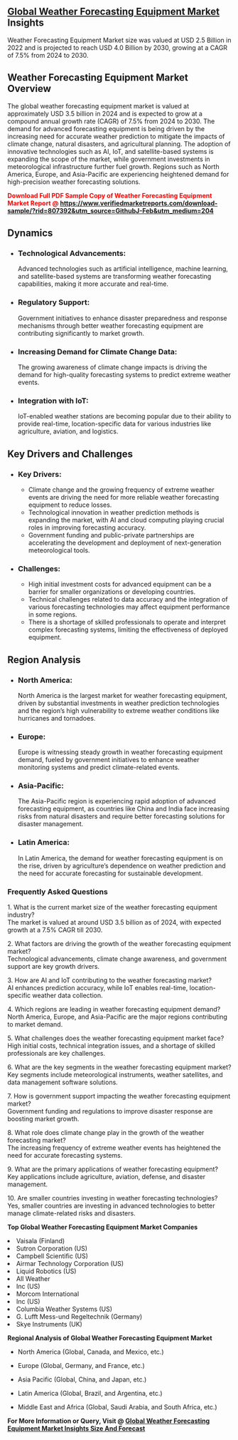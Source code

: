 <h2><a href="https://www.verifiedmarketreports.com/download-sample/?rid=807392&amp;utm_source=GithubJ&amp;utm_medium=204" target="_blank">Global Weather Forecasting Equipment Market</a> Insights</h2><p>Weather Forecasting Equipment Market size was valued at USD 2.5 Billion in 2022 and is projected to reach USD 4.0 Billion by 2030, growing at a CAGR of 7.5% from 2024 to 2030.</p><p> <h2>Weather Forecasting Equipment Market Overview</h2> <p>The global weather forecasting equipment market is valued at approximately USD 3.5 billion in 2024 and is expected to grow at a compound annual growth rate (CAGR) of 7.5% from 2024 to 2030. The demand for advanced forecasting equipment is being driven by the increasing need for accurate weather prediction to mitigate the impacts of climate change, natural disasters, and agricultural planning. The adoption of innovative technologies such as AI, IoT, and satellite-based systems is expanding the scope of the market, while government investments in meteorological infrastructure further fuel growth. Regions such as North America, Europe, and Asia-Pacific are experiencing heightened demand for high-precision weather forecasting solutions. </p> <p><strong><p><span class=""><span style="color: #ff0000;"><strong>Download Full PDF Sample Copy of Weather Forecasting Equipment Market Report</strong> @ </span><a href="https://www.verifiedmarketreports.com/download-sample/?rid=807392&amp;utm_source=GithubJ-Feb&amp;utm_medium=204" target="_blank">https://www.verifiedmarketreports.com/download-sample/?rid=807392&amp;utm_source=GithubJ-Feb&amp;utm_medium=204</a></span></p></strong></p> <h2>Dynamics</h2> <ul> <li><h3>Technological Advancements: </h3>Advanced technologies such as artificial intelligence, machine learning, and satellite-based systems are transforming weather forecasting capabilities, making it more accurate and real-time.</li> <li><h3>Regulatory Support: </h3>Government initiatives to enhance disaster preparedness and response mechanisms through better weather forecasting equipment are contributing significantly to market growth.</li> <li><h3>Increasing Demand for Climate Change Data: </h3>The growing awareness of climate change impacts is driving the demand for high-quality forecasting systems to predict extreme weather events.</li> <li><h3>Integration with IoT: </h3>IoT-enabled weather stations are becoming popular due to their ability to provide real-time, location-specific data for various industries like agriculture, aviation, and logistics.</li> </ul> <h2>Key Drivers and Challenges</h2> <ul> <li><h3>Key Drivers:</h3> <ul> <li>Climate change and the growing frequency of extreme weather events are driving the need for more reliable weather forecasting equipment to reduce losses.</li> <li>Technological innovation in weather prediction methods is expanding the market, with AI and cloud computing playing crucial roles in improving forecasting accuracy.</li> <li>Government funding and public-private partnerships are accelerating the development and deployment of next-generation meteorological tools.</li> </ul> </li> <li><h3>Challenges:</h3> <ul> <li>High initial investment costs for advanced equipment can be a barrier for smaller organizations or developing countries.</li> <li>Technical challenges related to data accuracy and the integration of various forecasting technologies may affect equipment performance in some regions.</li> <li>There is a shortage of skilled professionals to operate and interpret complex forecasting systems, limiting the effectiveness of deployed equipment.</li> </ul> </li> </ul> <h2>Region Analysis</h2> <ul> <li><h3>North America:</h3> North America is the largest market for weather forecasting equipment, driven by substantial investments in weather prediction technologies and the region’s high vulnerability to extreme weather conditions like hurricanes and tornadoes.</li> <li><h3>Europe:</h3> Europe is witnessing steady growth in weather forecasting equipment demand, fueled by government initiatives to enhance weather monitoring systems and predict climate-related events.</li> <li><h3>Asia-Pacific:</h3> The Asia-Pacific region is experiencing rapid adoption of advanced forecasting equipment, as countries like China and India face increasing risks from natural disasters and require better forecasting solutions for disaster management.</li> <li><h3>Latin America:</h3> In Latin America, the demand for weather forecasting equipment is on the rise, driven by agriculture’s dependence on weather prediction and the need for accurate forecasting for sustainable development.</li> </ul> <h3>Frequently Asked Questions</h3> <p>1. What is the current market size of the weather forecasting equipment industry? <br> The market is valued at around USD 3.5 billion as of 2024, with expected growth at a 7.5% CAGR till 2030.</p> <p>2. What factors are driving the growth of the weather forecasting equipment market? <br> Technological advancements, climate change awareness, and government support are key growth drivers.</p> <p>3. How are AI and IoT contributing to the weather forecasting market? <br> AI enhances prediction accuracy, while IoT enables real-time, location-specific weather data collection.</p> <p>4. Which regions are leading in weather forecasting equipment demand? <br> North America, Europe, and Asia-Pacific are the major regions contributing to market demand.</p> <p>5. What challenges does the weather forecasting equipment market face? <br> High initial costs, technical integration issues, and a shortage of skilled professionals are key challenges.</p> <p>6. What are the key segments in the weather forecasting equipment market? <br> Key segments include meteorological instruments, weather satellites, and data management software solutions.</p> <p>7. How is government support impacting the weather forecasting equipment market? <br> Government funding and regulations to improve disaster response are boosting market growth.</p> <p>8. What role does climate change play in the growth of the weather forecasting market? <br> The increasing frequency of extreme weather events has heightened the need for accurate forecasting systems.</p> <p>9. What are the primary applications of weather forecasting equipment? <br> Key applications include agriculture, aviation, defense, and disaster management.</p> <p>10. Are smaller countries investing in weather forecasting technologies? <br> Yes, smaller countries are investing in advanced technologies to better manage climate-related risks and disasters.</p> </p><p><strong>Top Global Weather Forecasting Equipment Market Companies</strong></p><div data-test-id=""><p><li>Vaisala (Finland)</li><li> Sutron Corporation (US)</li><li> Campbell Scientific (US)</li><li> Airmar Technology Corporation (US)</li><li> Liquid Robotics (US)</li><li> All Weather</li><li> Inc (US)</li><li> Morcom International</li><li> Inc (US)</li><li> Columbia Weather Systems (US)</li><li> G. Lufft Mess-und Regeltechnik (Germany)</li><li> Skye Instruments (UK)</li></p><div><strong>Regional Analysis of&nbsp;Global Weather Forecasting Equipment Market</strong></div><ul><li dir="ltr"><p dir="ltr">North America&nbsp;(Global, Canada, and Mexico, etc.)</p></li><li dir="ltr"><p dir="ltr">Europe (Global, Germany, and France, etc.)</p></li><li dir="ltr"><p dir="ltr">Asia Pacific&nbsp;(Global, China, and Japan, etc.)</p></li><li dir="ltr"><p dir="ltr">Latin America&nbsp;(Global, Brazil, and Argentina, etc.)</p></li><li dir="ltr">Middle East and Africa&nbsp;(Global, Saudi Arabia, and South Africa, etc.)</li></ul><p><strong>For More Information or Query, Visit @&nbsp;</strong><strong><a href="https://www.verifiedmarketreports.com/product/weather-forecasting-equipment-market/?utm_source=GithubJ&amp;utm_medium=204" target="_blank">Global Weather Forecasting Equipment Market Insights Size And Forecast</a></strong></p></div>
